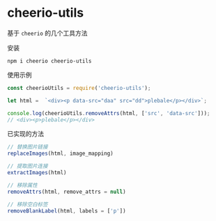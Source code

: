 # cheerio-utils

基于 `cheerio` 的几个工具方法

安装

```
npm i cheerio cheerio-utils
```

使用示例

```js
const cheerioUtils = require('cheerio-utils');

let html =  `<div><p data-src="daa" src="dd">plebale</p></div>`;

console.log(cheerioUtils.removeAttrs(html, ['src', 'data-src']));
// <div><p>plebale</p></div>
```

已实现的方法
```js
// 替换图片链接
replaceImages(html, image_mapping)

// 提取图片连接
extractImages(html)

// 移除属性
removeAttrs(html, remove_attrs = null)

// 移除空白标签
removeBlankLabel(html, labels = ['p'])
```
